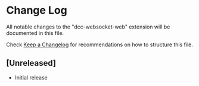 # Change Log

All notable changes to the "dcc-websocket-web" extension will be documented in this file.

Check [Keep a Changelog](http://keepachangelog.com/) for recommendations on how to structure this file.

## [Unreleased]

- Initial release